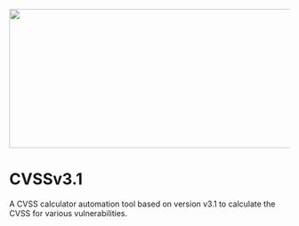 <p align="center">
<img src="https://i.ibb.co/HD46cTyQ/CVSS-banner-git.png" width="700px" height="250px">
</p>


# CVSSv3.1
A CVSS calculator automation tool based on version v3.1 to calculate the CVSS for various vulnerabilities.